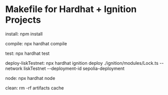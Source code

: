 # Makefile for Hardhat + Ignition Projects

install:
npm install

compile:
npx hardhat compile

test:
npx hardhat test

deploy-liskTestnet:
npx hardhat ignition deploy ./ignition/modules/Lock.ts --network liskTestnet --deployment-id sepolia-deployment

node:
npx hardhat node

clean:
rm -rf artifacts cache
